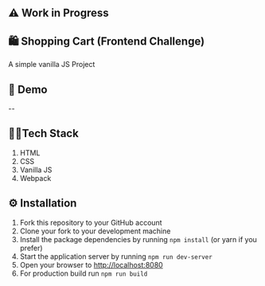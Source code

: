 ## ⚠️ Work in Progress

## 🛍️ Shopping Cart (Frontend Challenge)
A simple vanilla JS Project


## 🚀 Demo
--


## 👨‍💻Tech Stack
1. HTML
2. CSS
3. Vanilla JS
4. Webpack


## ⚙ Installation
1. Fork this repository to your GitHub account
2. Clone your fork to your development machine
3. Install the package dependencies by running `npm install` (or yarn if you prefer)
4. Start the application server by running `npm run dev-server`
5. Open your browser to [http://localhost:8080](http://localhost:8080)
6. For production build run `npm run build`
